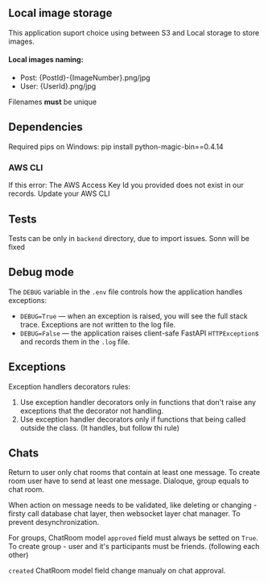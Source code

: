 ## Local image storage
This application suport choice using between S3 and Local storage to store images.

#### Local images naming:
- Post: {PostId}-{ImageNumber}.png/jpg
- User: {UserId}.png/jpg

Filenames **must** be unique

## Dependencies
Required pips on Windows:
pip install python-magic-bin==0.4.14

### AWS CLI
If this error: The AWS Access Key Id you provided does not exist in our records.
Update your AWS CLI

## Tests
Tests can be only in `backend` directory, due to import issues. 
Sonn will be fixed

## Debug mode

The `DEBUG` variable in the `.env` file controls how the application handles exceptions:

- `DEBUG=True` — when an exception is raised, you will see the full stack trace. Exceptions are not written to the log file.  
- `DEBUG=False` — the application raises client-safe FastAPI `HTTPException`s and records them in the `.log` file.

## Exceptions

Exception handlers decorators rules:
1. Use exception handler decorators only in functions that don't raise any exceptions that the decorator not handling. 
2. Use exception handler decorators only if functions that being called outside the class. (It handles, but follow thi rule)


## Chats

Return to user only chat rooms that contain at least one message. 
To create room user have to send at least one message.
Dialoque, group equals to chat room.

When action on message needs to be validated, like deleting or changing - firsty call database chat layer, then websocket layer chat manager. To prevent desynchronization.

For groups, ChatRoom model `approved` field must always be setted on `True`. To create group - user and it's participants must be friends. (following each other)

`created` ChatRoom model field change manualy on chat approval.
